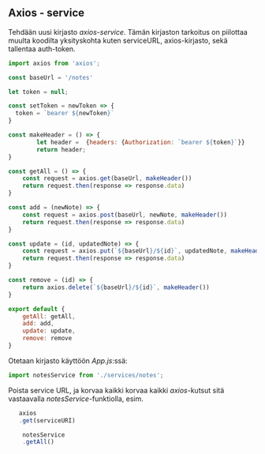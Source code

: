 ## Axios - service 

Tehdään uusi kirjasto *axios-service*. Tämän kirjaston tarkoitus on piilottaa muulta koodilta yksityskohta kuten serviceURL, axios-kirjasto, sekä tallentaa auth-token.

```js
import axios from 'axios';

const baseUrl = '/notes'

let token = null;

const setToken = newToken => {
  token = `bearer ${newToken}`
}

const makeHeader = () => {
        let header =  {headers: {Authorization: `bearer ${token}`}}
        return header;
}

const getAll = () => {
    const request = axios.get(baseUrl, makeHeader())
    return request.then(response => response.data)
}

const add = (newNote) => {
    const request = axios.post(baseUrl, newNote, makeHeader())
    return request.then(response => response.data)
}

const update = (id, updatedNote) => {
    const request = axios.put(`${baseUrl}/${id}`, updatedNote, makeHeader())
    return request.then(response => response.data)
}

const remove = (id) => {
    return axios.delete(`${baseUrl}/${id}`, makeHeader())
}

export default {
    getAll: getAll,
    add: add,
    update: update,
    remove: remove
}
```

Otetaan kirjasto käyttöön *App.js*:ssä:

```js
import notesService from './services/notes';
```

Poista service URL, ja korvaa kaikki korvaa kaikki *axios*-kutsut sitä vastaavalla *notesService*-funktiolla, esim.

```js
   axios
   .get(serviceURI)
```

```js
    notesService
    .getAll()
```
